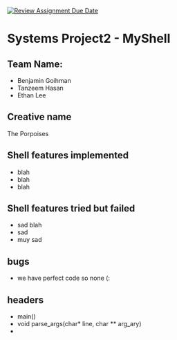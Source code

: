 [![Review Assignment Due Date](https://classroom.github.com/assets/deadline-readme-button-22041afd0340ce965d47ae6ef1cefeee28c7c493a6346c4f15d667ab976d596c.svg)](https://classroom.github.com/a/Tfg6waJb)
# Systems Project2 - MyShell
## Team Name:
- Benjamin Goihman
- Tanzeem Hasan
- Ethan Lee
## Creative name
The Porpoises 
## Shell features implemented
- blah
- blah
- blah
## Shell features tried but failed
- sad blah
- sad
- muy sad
## bugs
- we have perfect code so none (:

## headers
 - main()
 - void parse_args(char* line, char ** arg_ary)
 - 
